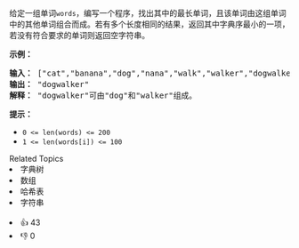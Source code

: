 <p>给定一组单词<code>words</code>，编写一个程序，找出其中的最长单词，且该单词由这组单词中的其他单词组合而成。若有多个长度相同的结果，返回其中字典序最小的一项，若没有符合要求的单词则返回空字符串。</p>

<p><strong>示例：</strong></p>

<pre><strong>输入：</strong> [&quot;cat&quot;,&quot;banana&quot;,&quot;dog&quot;,&quot;nana&quot;,&quot;walk&quot;,&quot;walker&quot;,&quot;dogwalker&quot;]
<strong>输出：</strong> &quot;dogwalker&quot;
<strong>解释：</strong> &quot;dogwalker&quot;可由&quot;dog&quot;和&quot;walker&quot;组成。
</pre>

<p><strong>提示：</strong></p>

<ul>
	<li><code>0 &lt;= len(words) &lt;= 200</code></li>
	<li><code>1 &lt;= len(words[i]) &lt;= 100</code></li>
</ul>
<div><div>Related Topics</div><div><li>字典树</li><li>数组</li><li>哈希表</li><li>字符串</li></div></div><br><div><li>👍 43</li><li>👎 0</li></div>